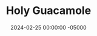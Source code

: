 ---
layout: post
title:  "Holy Guacamole"
date:   2024-02-25 00:00:00 -05000
categories: 
- Recipes
- Sauces, etc.
permalink: /recipes/guacamole
image: /assets/Food/Spreads, Sauces, Toppings/Guac/guac-cover.jpg
ing: guac-ing
facts: guac-facts
Prep: 10
Rest: 
Cook: 
Source1: https://www.purelykaylie.com/best-guacamole-recipe/#tasty-recipes-13542-jump-target
Source2: 
Description: This guac looks a little more brown than normal, but that's because I added some extra spices to make it taste like more than just avocado. Guacamole with more taco flavors is easily a win in my book, but feel free to leave them out to reserve its green color. 1 serving is about 2 tbsp, or 28 g.
Instructions: 
- Add ripe avocados to a large bowl. Using a fork, mash until nearly smooth.<br><br>

- Cut your onion and tomato into a fine dice.  Add onion, tomato, lime, garlic, cilantro, and salt the bowl and mix<br><br>
- <center><img src="/assets/Food/Spreads, Sauces, Toppings/Guac/guac-2.jpg" alt="" class="instruction-image"></center><br>

- Optionally add some spices (paprika, chili powder, and black pepper). It will taste much better, but the guac will lose its green color
---